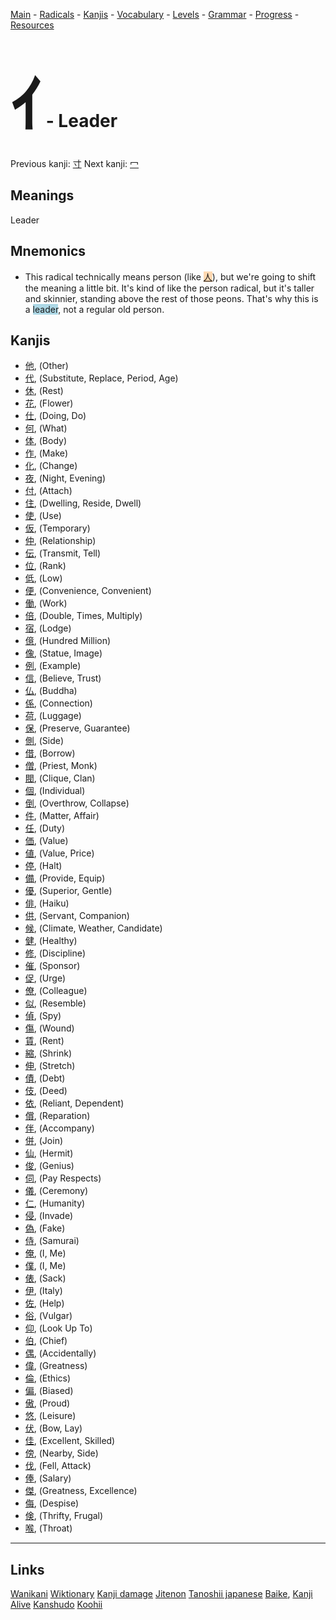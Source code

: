 <style> bigfont {font-size: 100px}</style>


[Main](../README.md) -
[Radicals](../radicals.md) -
[Kanjis](../kanjis.md) -
[Vocabulary](../vocabulary.md) -
[Levels](../levels.md) -
[Grammar](../grammar.md) - 
[Progress](../progress.md) -
[Resources](../resources.md)
# <bigfont> ｲ</bigfont> - Leader 

Previous kanji: [寸](寸.md) Next kanji: [冖](冖.md) 

## Meanings
 Leader
## Mnemonics
 * This radical technically means person (like <span style="background-color:#fed8b1"> [人](https://jisho.org/search/人)</span>), but we're going to shift the meaning a little bit. It's kind of like the person radical, but it's taller and skinnier, standing above the rest of those peons. That's why this is a <span style="background-color:#ADD8E6"> leader</span>, not a regular old person.


## Kanjis
 * [他](../kanjis/他.md), (Other)
* [代](../kanjis/代.md), (Substitute, Replace, Period, Age)
* [休](../kanjis/休.md), (Rest)
* [花](../kanjis/花.md), (Flower)
* [仕](../kanjis/仕.md), (Doing, Do)
* [何](../kanjis/何.md), (What)
* [体](../kanjis/体.md), (Body)
* [作](../kanjis/作.md), (Make)
* [化](../kanjis/化.md), (Change)
* [夜](../kanjis/夜.md), (Night, Evening)
* [付](../kanjis/付.md), (Attach)
* [住](../kanjis/住.md), (Dwelling, Reside, Dwell)
* [使](../kanjis/使.md), (Use)
* [仮](../kanjis/仮.md), (Temporary)
* [仲](../kanjis/仲.md), (Relationship)
* [伝](../kanjis/伝.md), (Transmit, Tell)
* [位](../kanjis/位.md), (Rank)
* [低](../kanjis/低.md), (Low)
* [便](../kanjis/便.md), (Convenience, Convenient)
* [働](../kanjis/働.md), (Work)
* [倍](../kanjis/倍.md), (Double, Times, Multiply)
* [宿](../kanjis/宿.md), (Lodge)
* [億](../kanjis/億.md), (Hundred Million)
* [像](../kanjis/像.md), (Statue, Image)
* [例](../kanjis/例.md), (Example)
* [信](../kanjis/信.md), (Believe, Trust)
* [仏](../kanjis/仏.md), (Buddha)
* [係](../kanjis/係.md), (Connection)
* [荷](../kanjis/荷.md), (Luggage)
* [保](../kanjis/保.md), (Preserve, Guarantee)
* [側](../kanjis/側.md), (Side)
* [借](../kanjis/借.md), (Borrow)
* [僧](../kanjis/僧.md), (Priest, Monk)
* [閥](../kanjis/閥.md), (Clique, Clan)
* [個](../kanjis/個.md), (Individual)
* [倒](../kanjis/倒.md), (Overthrow, Collapse)
* [件](../kanjis/件.md), (Matter, Affair)
* [任](../kanjis/任.md), (Duty)
* [価](../kanjis/価.md), (Value)
* [値](../kanjis/値.md), (Value, Price)
* [停](../kanjis/停.md), (Halt)
* [備](../kanjis/備.md), (Provide, Equip)
* [優](../kanjis/優.md), (Superior, Gentle)
* [俳](../kanjis/俳.md), (Haiku)
* [供](../kanjis/供.md), (Servant, Companion)
* [候](../kanjis/候.md), (Climate, Weather, Candidate)
* [健](../kanjis/健.md), (Healthy)
* [修](../kanjis/修.md), (Discipline)
* [催](../kanjis/催.md), (Sponsor)
* [促](../kanjis/促.md), (Urge)
* [僚](../kanjis/僚.md), (Colleague)
* [似](../kanjis/似.md), (Resemble)
* [偵](../kanjis/偵.md), (Spy)
* [傷](../kanjis/傷.md), (Wound)
* [賃](../kanjis/賃.md), (Rent)
* [縮](../kanjis/縮.md), (Shrink)
* [伸](../kanjis/伸.md), (Stretch)
* [債](../kanjis/債.md), (Debt)
* [伎](../kanjis/伎.md), (Deed)
* [依](../kanjis/依.md), (Reliant, Dependent)
* [償](../kanjis/償.md), (Reparation)
* [伴](../kanjis/伴.md), (Accompany)
* [併](../kanjis/併.md), (Join)
* [仙](../kanjis/仙.md), (Hermit)
* [俊](../kanjis/俊.md), (Genius)
* [伺](../kanjis/伺.md), (Pay Respects)
* [儀](../kanjis/儀.md), (Ceremony)
* [仁](../kanjis/仁.md), (Humanity)
* [侵](../kanjis/侵.md), (Invade)
* [偽](../kanjis/偽.md), (Fake)
* [侍](../kanjis/侍.md), (Samurai)
* [俺](../kanjis/俺.md), (I, Me)
* [僕](../kanjis/僕.md), (I, Me)
* [俵](../kanjis/俵.md), (Sack)
* [伊](../kanjis/伊.md), (Italy)
* [佐](../kanjis/佐.md), (Help)
* [俗](../kanjis/俗.md), (Vulgar)
* [仰](../kanjis/仰.md), (Look Up To)
* [伯](../kanjis/伯.md), (Chief)
* [偶](../kanjis/偶.md), (Accidentally)
* [偉](../kanjis/偉.md), (Greatness)
* [倫](../kanjis/倫.md), (Ethics)
* [偏](../kanjis/偏.md), (Biased)
* [傲](../kanjis/傲.md), (Proud)
* [悠](../kanjis/悠.md), (Leisure)
* [伏](../kanjis/伏.md), (Bow, Lay)
* [佳](../kanjis/佳.md), (Excellent, Skilled)
* [傍](../kanjis/傍.md), (Nearby, Side)
* [伐](../kanjis/伐.md), (Fell, Attack)
* [俸](../kanjis/俸.md), (Salary)
* [傑](../kanjis/傑.md), (Greatness, Excellence)
* [侮](../kanjis/侮.md), (Despise)
* [倹](../kanjis/倹.md), (Thrifty, Frugal)
* [喉](../kanjis/喉.md), (Throat)



---


## Links 


[Wanikani](https://www.wanikani.com/kanji/ｲ)
[Wiktionary](https://en.wiktionary.org/wiki/ｲ)
[Kanji damage](http://www.kanjidamage.com/kanji/search?utf8=✓&q=ｲ)
[Jitenon](https://jitenon.com/kanji/ｲ)
[Tanoshii japanese](https://www.tanoshiijapanese.com/dictionary/kanji.cfm?k=ｲ)
[Baike](https://baike.baidu.com/item/ｲ),
[Kanji Alive](https://app.kanjialive.com/ｲ)
[Kanshudo](https://www.kanshudo.com/searchmn?q=ｲ)
[Koohii](https://kanji.koohii.com/study/kanji/ｲ)
